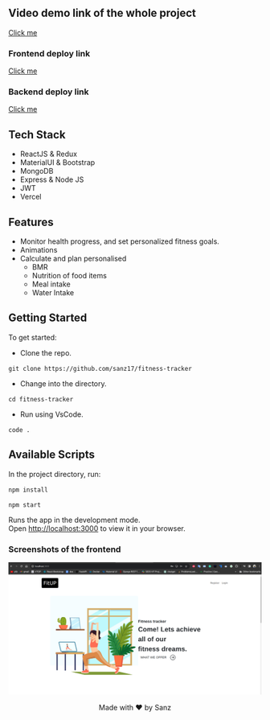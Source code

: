 ## Video demo link of the whole project

[Click me](https://drive.google.com/file/d/1DCMWuMxnR09fiuu-vF3us-kGPOtnj5i-/view)

### Frontend deploy link 
[Click me](https://fitness-tracker-frontend-dun.vercel.app/)


### Backend deploy link 
[Click me](https://fitness-tracker-backend-4q71.onrender.com/)

## Tech Stack

- ReactJS & Redux
- MaterialUI & Bootstrap
- MongoDB
- Express & Node JS
- JWT
- Vercel

## Features

- Monitor health progress, and set personalized fitness goals.
- Animations
- Calculate and plan personalised
    - BMR 
    - Nutrition of food items
    - Meal intake
    - Water Intake

## Getting Started

To get started:

- Clone the repo.

```shell
git clone https://github.com/sanz17/fitness-tracker
```

- Change into the directory.

```shell
cd fitness-tracker
```
- Run using VsCode.

```shell
code .
```

## Available Scripts

In the project directory, run:

```shell
npm install
```

```shell
npm start
```

Runs the app in the development mode.\
Open [http://localhost:3000](http://localhost:3000) to view it in your browser.

### Screenshots of the frontend
<p align="center">
  <img src="https://github.com/sanz17/fitness-tracker/blob/main/frontend/src/assets/images/Screenshot%20from%202023-06-28%2015-29-59.png">
</p>



<p align="center">Made with ❤ by Sanz</p>